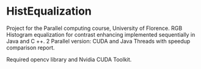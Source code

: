# HistEqualization

Project for the Parallel computing course, University of Florence.
RGB Histogram equalization for contrast enhancing 
implemented sequentially in Java and C ++.
2 Parallel version: CUDA and Java Threads with speedup comparison report.

Required opencv library and Nvidia CUDA Toolkit.
